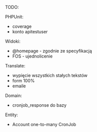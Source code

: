 TODO:

PHPUnit:
- coverage
- konto apitestuser

Widoki:
- @homepage - zgodnie ze specyfikacją
- FOS - ujednolicenie

Translate:
- wypięcie wszystkich stałych tekstów
- form 100%
- emaile

Domain:
- cronjob_response do bazy

Entity:
- Account one-to-many CronJob
